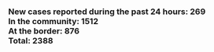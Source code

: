 ### New cases reported during the past 24 hours: 269<br/>In the community: 1512<br/>At the border: 876<br/>Total: 2388